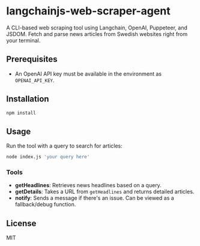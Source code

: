 # langchainjs-web-scraper-agent

A CLI-based web scraping tool using Langchain, OpenAI, Puppeteer, and JSDOM. Fetch and parse news articles from Swedish websites right from your terminal.

## Prerequisites

- An OpenAI API key must be available in the environment as `OPENAI_API_KEY`.

## Installation

```bash
npm install
```

## Usage

Run the tool with a query to search for articles:

```bash
node index.js 'your query here'
```

### Tools

- **getHeadlines**: Retrieves news headlines based on a query. 
- **getDetails**: Takes a URL from `getHeadlines` and returns detailed articles.
- **notify**: Sends a message if there's an issue. Can be viewed as a fallback/debug function.

## License
MIT
